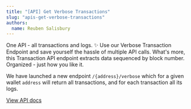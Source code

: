 ```yaml
---
title: "[API] Get Verbose Transactions"
slug: "apis-get-verbose-transactions"
authors:
  name: Reuben Salisbury
---
```


One API - all transactions and logs. ✨ Use our Verbose Transaction Endpoint and save yourself the hassle of multiple API calls. What's more, this Transaction API endpoint extracts data sequenced by block number. Organized - just how you like it.

We have launched a new endpoint `/{address}/verbose` which for a given wallet `address` will return all transactions, and for each transaction all its logs.

[View API docs](/web3-data-api/reference/get-decoded-wallet-transaction)
